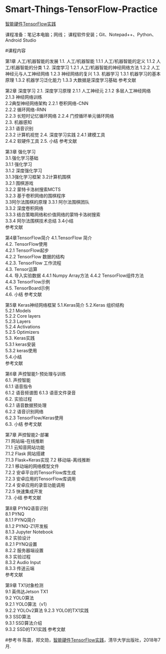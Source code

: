 # Smart-Things-TensorFlow-Practice
[智能硬件TensorFlow实践](https://item.jd.com/12400108.html)

课程准备：笔记本电脑；网线；
课程软件安装；Git、Notepad++、Python、Android Studio

#课程内容

第1章 人工/机器智能的发展
1.1. 人工/机器智能
1.1.1 人工/机器智能的定义
1.1.2 人工/机器智能的分类
1.2. 深度学习
1.2.1 人工/机器智能的神经网络方法
1.2.2 人工神经元与人工神经网络
1.2.3 神经网络的复兴
1.3. 机器学习
1.3.1 机器学习的基本原理
1.3.2 机器学习泛化能力
1.3.3 大数据是深度学习基础
参考文献

第2章 深度学习
2.1. 深度学习原理	
2.1.1 人工神经元	
2.1.2 多层人工神经网络	
2.1.3 神经网络训练	
2.2典型神经网络架构	
2.2.1 卷积网络-CNN	
2.2.2 循环网络-RNN	
2.2.3 长短时记忆循环网络	
2.2.4 门控循环单元循环网络	
2.3. 机器感知	
2.3.1 语音识别	
2.3.2 计算机视觉	
2.4. 深度学习实践	
2.4.1 建模工具	
2.4.2 软硬件工具	
2.5. 小结	
参考文献	

第3章 强化学习	
3.1.强化学习基础	
3.1.1 强化学习	
3.1.2 深度强化学习	
3.1.3强化学习框架	
3.2计算机围棋	
3.2.1 围棋游戏	
3.2.2 蒙特卡洛树搜索MCTS	
3.2.3 基于卷积网络的围棋程序	
3.3阿尔法围棋的原理	
3.3.1 阿尔法围棋团队	
3.3.2 深度卷积网络	
3.3.3 结合策略网络和价值网络的蒙特卡洛树搜索	
3.3.4 阿尔法围棋技术总结	
3.4小结	
参考文献	

第4章TensorFlow简介	
4.1.TensorFlow 简介	
4.2. TensorFlow使用	
4.2.1 TensorFlow起步	
4.2.2 TensorFlow 数据的结构	
4.2.3. TensorFlow 工作流程	
4.3. Tensor运算	
4.4. 导入实验数据	
4.4.1 Numpy Array方法	
4.4.2 TensorFlow组件方法	
4.4.3 TensorFlow示例	
4.5. TensorBoard示例	
4.6. 小结	
参考文献	

第5章 Keras神经网络框架	
5.1.Keras简介	
5.2.Keras 组织结构	
5.2.1 Models	
5.2.2 Core layers	
5.2.3 Layers	
5.2.4 Activations	
5.2.5 Optimizers	
5.3. Keras实践	
5.3.1 keras安装	
5.3.2 keras使用	
5.4.小结	
参考文献	

第6章 声控智能1-预处理与训练	
6.1. 声控智能	
6.1.1 语音指令	
6.1.2 语音频谱图	
6.1.3 语音文件录音	
6.2. 实验过程	
6.2.1 语音数据预处理	
6.2.2 语音识别网络	
6.2.3 TensorFlow/Keras使用	
6.3. 小结	
参考文献	

第7章 声控智能2-部署	
7.1 网站端-在线推断	
7.1.1 云知音网站功能	
7.1.2 Flask 网站搭建	
7.1.3 Flask+Keras实现	
7.2 移动端-离线推断	
7.2.1 移动端的网络模型文件	
7.2.2 安卓平台的TensorFlow库生成	
7.2.3 安卓应用的TensorFlow库调用	
7.2.4 安卓应用的录音功能调用	
7.2.5 快速集成开发	
7.3. 小结	
参考文献	

第8章 PYNQ语音识别	
8.1 PYNQ	
8.1.1 PYNQ简介	
8.1.2 PYNQ-Z1开发板	
8.1.3 Jupyter Notebook	
8.2 实验设计	
8.2.1 PYNQ设置	
8.2.2 服务器端设置	
8.3 实验过程	
8.3.2 Audio Input	
8.3.3 传送云端	
参考文献	

第9章  TX1对象检测	
9.1 英伟达Jetson TX1	
9.2 YOLO算法	
9.2.1  YOLO算法（v1）	
9.2.2  YOLOv2算法	
9.2.3 YOLO的TX1实践	
9.3 SSD算法	
9.3.1 SSD算法介绍	
9.3.2 SSD的TX1实践	
参考文献	



#参考书 
陈震，郑文勋，[智能硬件TensorFlow实践](https://item.jd.com/12400108.html)，清华大学出版社，2018年7月. 
